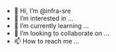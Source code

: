 - 👋 Hi, I’m @infra-sre
- 👀 I’m interested in ...
- 🌱 I’m currently learning ...
- 💞️ I’m looking to collaborate on ...
- 📫 How to reach me ...

<!---
infra-sre/infra-sre is a ✨ special ✨ repository because its `README.md` (this file) appears on your GitHub profile.
You can click the Preview link to take a look at your changes.
--->

